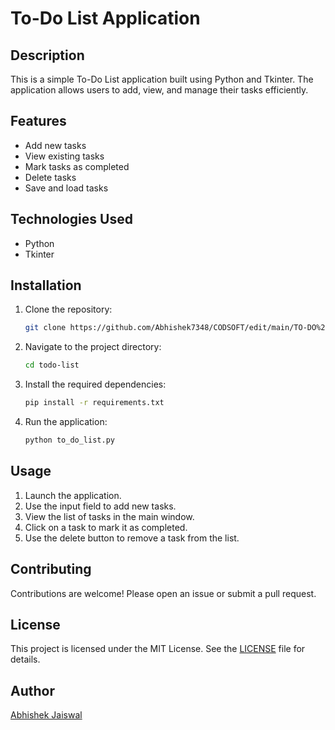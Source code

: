 # To-Do List Application

## Description
This is a simple To-Do List application built using Python and Tkinter. The application allows users to add, view, and manage their tasks efficiently.

## Features
- Add new tasks
- View existing tasks
- Mark tasks as completed
- Delete tasks
- Save and load tasks

## Technologies Used
- Python
- Tkinter

## Installation
1. Clone the repository:
    ```sh
    git clone https://github.com/Abhishek7348/CODSOFT/edit/main/TO-DO%20LIST/to_do_list.py
    ```
2. Navigate to the project directory:
    ```sh
    cd todo-list
    ```
3. Install the required dependencies:
    ```sh
    pip install -r requirements.txt
    ```
4. Run the application:
    ```sh
    python to_do_list.py
    ```

## Usage
1. Launch the application.
2. Use the input field to add new tasks.
3. View the list of tasks in the main window.
4. Click on a task to mark it as completed.
5. Use the delete button to remove a task from the list.

## Contributing
Contributions are welcome! Please open an issue or submit a pull request.

## License
This project is licensed under the MIT License. See the [LICENSE](LICENSE) file for details.

## Author
[Abhishek Jaiswal](https://github.com/Abhishek7348)
